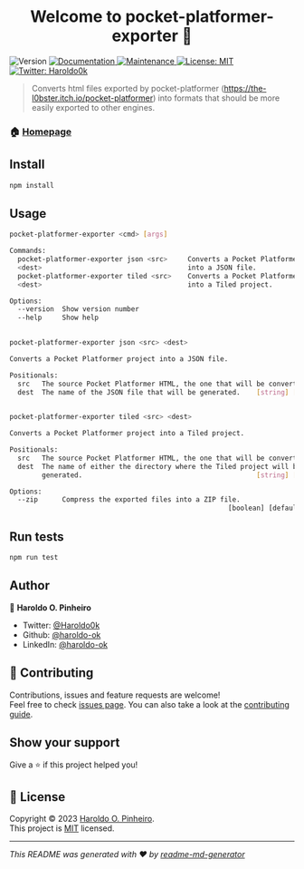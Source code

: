 <h1 align="center">Welcome to pocket-platformer-exporter 👋</h1>
<p>
  <img alt="Version" src="https://img.shields.io/badge/version-0.0.6-blue.svg?cacheSeconds=2592000" />
  <a href="https://github.com/haroldo-ok/pocket-platformer-exporter#readme" target="_blank">
    <img alt="Documentation" src="https://img.shields.io/badge/documentation-yes-brightgreen.svg" />
  </a>
  <a href="https://github.com/haroldo-ok/pocket-platformer-exporter/graphs/commit-activity" target="_blank">
    <img alt="Maintenance" src="https://img.shields.io/badge/Maintained%3F-yes-green.svg" />
  </a>
  <a href="https://github.com/haroldo-ok/pocket-platformer-exporter/blob/master/LICENSE" target="_blank">
    <img alt="License: MIT" src="https://img.shields.io/github/license/haroldo-ok/pocket-platformer-exporter" />
  </a>
  <a href="https://twitter.com/Haroldo0k" target="_blank">
    <img alt="Twitter: Haroldo0k" src="https://img.shields.io/twitter/follow/Haroldo0k.svg?style=social" />
  </a>
</p>

> Converts html files exported by pocket-platformer (https://the-l0bster.itch.io/pocket-platformer) into formats that should be more easily exported to other engines. 

### 🏠 [Homepage](https://github.com/haroldo-ok/pocket-platformer-exporter#readme)

## Install

```sh
npm install
```

## Usage

```sh
pocket-platformer-exporter <cmd> [args]

Commands:
  pocket-platformer-exporter json <src>     Converts a Pocket Platformer project
  <dest>                                    into a JSON file.
  pocket-platformer-exporter tiled <src>    Converts a Pocket Platformer project
  <dest>                                    into a Tiled project.

Options:
  --version  Show version number                                       [boolean]
  --help     Show help                                                 [boolean]
  

pocket-platformer-exporter json <src> <dest>

Converts a Pocket Platformer project into a JSON file.

Positionals:
  src   The source Pocket Platformer HTML, the one that will be converted     [string] [required]
  dest  The name of the JSON file that will be generated.    [string] [required]
  

pocket-platformer-exporter tiled <src> <dest>

Converts a Pocket Platformer project into a Tiled project.

Positionals:
  src   The source Pocket Platformer HTML, the one that will be converted     [string] [required]
  dest  The name of either the directory where the Tiled project will be
        generated.                                           [string] [required]

Options:
  --zip      Compress the exported files into a ZIP file.
                                                      [boolean] [default: false]
```

## Run tests

```sh
npm run test
```

## Author

👤 **Haroldo O. Pinheiro**

* Twitter: [@Haroldo0k](https://twitter.com/Haroldo0k)
* Github: [@haroldo-ok](https://github.com/haroldo-ok)
* LinkedIn: [@haroldo-ok](https://linkedin.com/in/haroldo-ok)

## 🤝 Contributing

Contributions, issues and feature requests are welcome!<br />Feel free to check [issues page](https://github.com/haroldo-ok/pocket-platformer-exporter/issues). You can also take a look at the [contributing guide](https://github.com/haroldo-ok/pocket-platformer-exporter/blob/master/CONTRIBUTING.md).

## Show your support

Give a ⭐️ if this project helped you!

## 📝 License

Copyright © 2023 [Haroldo O. Pinheiro](https://github.com/haroldo-ok).<br />
This project is [MIT](https://github.com/haroldo-ok/pocket-platformer-exporter/blob/master/LICENSE) licensed.

***
_This README was generated with ❤️ by [readme-md-generator](https://github.com/kefranabg/readme-md-generator)_

```

```